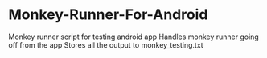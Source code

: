 # Monkey-Runner-For-Android
Monkey runner script for testing android app 
Handles monkey runner going off from the app
Stores all the output to monkey_testing.txt
